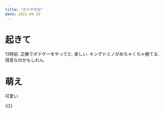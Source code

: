 ```yaml
---
title: "ボドゲの日"
date: 2021-04-29
---
```


# 起きて
13時前. 正解でボドゲーをやってた. 楽しい. キングドミノがめちゃくちゃ勝てる. 得意なのかもしれん.

# 萌え
可愛い.

{{<tweet user="dango_bot" id="1387468065399394306">}}